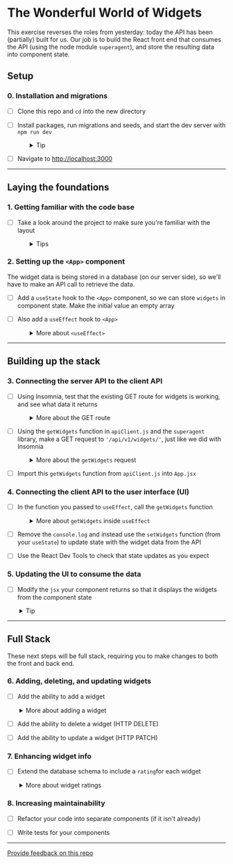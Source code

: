 # The Wonderful World of Widgets

This exercise reverses the roles from yesterday: today the API has been (partially) built for us. Our job is to build the React front end that consumes the API (using the node module `superagent`), and store the resulting data into component state.

## Setup

### 0. Installation and migrations

- [ ] Clone this repo and `cd` into the new directory
- [ ] Install packages, run migrations and seeds, and start the dev server with `npm run dev`
  <details style="padding-left: 2em">
    <summary>Tip</summary>

  Commands might look like this:

  ```sh
  npm install
  npm run knex migrate:latest
  npm run knex seed:run
  npm run dev
  ```

  </details>

- [ ] Navigate to [http://localhost:3000](http://localhost:3000)

---

## Laying the foundations

### 1. Getting familiar with the code base

- [ ] Take a look around the project to make sure you're familiar with the layout
  <details style="padding-left: 2em">
    <summary>Tips</summary>

  - Take particular note of what is in your client folder and the setup of the server routes in the back end
  - Investigate the shape of the data in the database
  </details>

### 2. Setting up the `<App>` component

The widget data is being stored in a database (on our server side), so we'll have to make an API call to retrieve the data.

- [ ] Add a `useState` hook to the `<App>` component, so we can store `widgets` in component state. Make the initial value an empty array

- [ ] Also add a `useEffect` hook to `<App>`
  <details style="padding-left: 2em">
    <summary>More about <code>&lt;useEffect&gt;</code></summary>

  `useEffect` accepts a function as its first parameter. Eventually we will call the API function from here, but for now just have this function do a `console.log('using the effect')`

  - Remember to pass an empty array to `useEffect` as the second parameter (so that the function only runs once - when the component mounts)
  - Refresh the app in your browser the with DevTools console open. Make sure you can see your `useEffect` message
  </details>

---

## Building up the stack

### 3. Connecting the server API to the client API

- [ ] Using Insomnia, test that the existing GET route for widgets is working, and see what data it returns
  <details style="padding-left: 2em">
    <summary>More about the GET route</summary>

  Looking in our `server` folder, we can see that a database function called `getWidgets` has already been built in `db/db.js`. A GET route using that DB function is also in place in `routes/widgets.js`.

  Test that the route is working (and see what data it returns) by making a GET request to `http://localhost:3000/api/v1/widgets/` from Insomnia.
  </details>

- [ ] Using the `getWidgets` function in `apiClient.js` and the `superagent` library, make a GET request to `'/api/v1/widgets/'`, just like we did with Insomnia
  <details style="padding-left: 2em">
    <summary>More about the <code>getWidgets</code> request</summary>

  This time looking in the client folder, you'll find a `getWidgets` function in `apiClient.js`. Use `superagent` to make a GET request to `'/api/v1/widgets/'`. If all goes well, it should be returning just the response body (which is the JSON data being sent from our server - we don't need the rest of the HTTP response data).
  </details>

- [ ] Import this `getWidgets` function from `apiClient.js` into `App.jsx`

### 4. Connecting the client API to the user interface (UI)

- [ ] In the function you passed to `useEffect`, call the `getWidgets` function
  <details style="padding-left: 2em">
    <summary>More about <code>getWidgets</code> inside <code>useEffect</code></summary>

  - Superagent uses a promise-based interface, so you will need to chain a `.then()` block after this
  - Inside your `.then()` block, `console.log` the result of `getWidgets`
  - Refresh the app in your browser again. Make sure you can see the array of widget data in the console
  </details>

- [ ] Remove the `console.log` and instead use the `setWidgets` function (from your `useState`) to update state with the widget data from the API

- [ ] Use the React Dev Tools to check that state updates as you expect

### 5. Updating the UI to consume the data

- [ ] Modify the `jsx` your component returns so that it displays the widgets from the component state
<details style="padding-left: 2em">
  <summary>Tip</summary>
  
  Perhaps you could use a `.map` here to render a new `<Widget>` component for each widget.
</details>

---

## Full Stack

These next steps will be full stack, requiring you to make changes to both the front and back end.

### 6. Adding, deleting, and updating widgets

- [ ] Add the ability to add a widget
<details style="padding-left: 2em">
  <summary>More about adding a widget</summary>
  
  The steps you might take to complete this could be:
  - Create a POST route on the server side in `widgets.js`. Test you can get a response for it in Insomnia
  - Create the database function to add a new widget. Call this function in your route and test it works in Insomnia
  - Create an `addWidget` function in `apiClient.js` that will make a POST request to the API route you just built
  - Create a new `<AddWidget>` component containing a form. Import the `addWidget` function from `apiClient.js` and hook it up to your form's submit handler
  - Once your widget has been added, have your widget list refresh so the new widget is visible. Perhaps this could involve reusing the `getWidgets` API function, or thinking about the data you return from your POST route...
  - Create an "Add Widget" button in `<App>` to conditionally render your `<AddWidget>` form
</details>

- [ ] Add the ability to delete a widget (HTTP DELETE)

- [ ] Add the ability to update a widget (HTTP PATCH)

### 7. Enhancing widget info

- [ ] Extend the database schema to include a `rating`for each widget
<details style="padding-left: 2em">
  <summary>More about widget ratings</summary>
  
  Add a `rating` field so we know how good those widgets really are. This will also need to be added into what is displayed, and also onto the fields of the add form.
</details>

### 8. Increasing maintainability

- [ ] Refactor your code into separate components (if it isn't already)

- [ ] Write tests for your components

---

[Provide feedback on this repo](https://docs.google.com/forms/d/e/1FAIpQLSfw4FGdWkLwMLlUaNQ8FtP2CTJdGDUv6Xoxrh19zIrJSkvT4Q/viewform?usp=pp_url&entry.1958421517=react-to-web-api)
